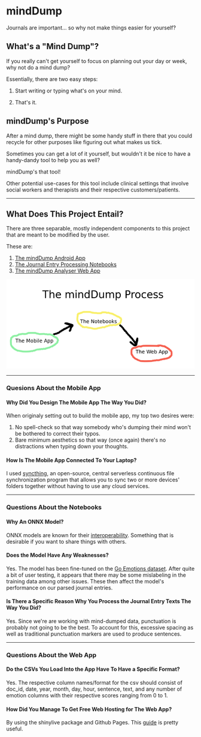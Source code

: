 # mindDump

Journals are important... so why not make things easier for yourself?

## What's a "Mind Dump"?

If you really can't get yourself to focus on planning out your day or week, 
why not do a mind dump?

Essentially, there are two easy steps:

1. Start writing or typing what's on your mind.

2. That's it.

## mindDump's Purpose

After a mind dump, there might be some handy stuff in there that you could
recycle for other purposes like figuring out what makes us tick.

Sometimes you can get a lot of it yourself, but wouldn't it be nice to have
a handy-dandy tool to help you as well?

mindDump's that tool!

Other potential use-cases for this tool include clinical settings that involve social workers and therapists and their respective customers/patients.

---

## What Does This Project Entail?

There are three separable, mostly independent components to this project that are meant to be modified by the user.

These are:

1. [The mindDump Android App](android_app)
2. [The Journal Entry Processing Notebooks](model_notebook)
3. [The mindDump Analyser Web App](web_app)


![mindDump/demo/images/mindDumpProcess.png](https://github.com/c-a-s-t-l-e/mindDump/blob/main/demo/images/mindDumpProcess.png)

---

### Quesions About the Mobile App

#### Why Did You Design The Mobile App The Way You Did?

When originaly setting out to build the mobile app, my top two desires were:

1. No spell-check so that way somebody who's dumping their mind won't be bothered to correct their typos.
2. Bare minimum aesthetics so that way (once again) there's no distractions when typing down your thoughts.

#### How Is The Mobile App Connected To Your Laptop?

I used [syncthing](https://syncthing.net), an open-source, central serverless continuous file synchronization program that allows you to sync two or more devices' folders together without having to use any cloud services.

---

### Questions About the Notebooks

#### Why An ONNX Model?

ONNX models are known for their [interoperability](https://onnx.ai/index.html). Something that is desirable if you want to share things with others.

#### Does the Model Have Any Weaknesses?

Yes. The model has been fine-tuned on the [Go Emotions dataset](https://datasetsearch.research.google.com/search?src=0&query=go%20emotions&docid=L2cvMTF3M3FzbHEzcA%3D%3D). After quite a bit of user testing, it appears that there may be some mislabeling in the training data among other issues. These then affect the model's performance on our parsed journal entries.

#### Is There a Specific Reason Why You Process the Journal Entry Texts The Way You Did?

Yes. Since we're are working with mind-dumped data, punctuation is probably not going to be the best. To account for this, excessive spacing as well as traditional punctuation markers are used to produce sentences.

---

### Questions About the Web App

#### Do the CSVs You Load Into the App Have To Have a Specific Format?

Yes. The respective column names/format for the csv should consist of doc_id, date, year, month, day, hour, sentence, text, and any number of emotion columns with their respective scores ranging from 0 to 1.

#### How Did You Manage To Get Free Web Hosting for The Web App?

By using the shinylive package and Github Pages. This [guide](https://github.com/RamiKrispin/shinylive-r) is pretty useful.
